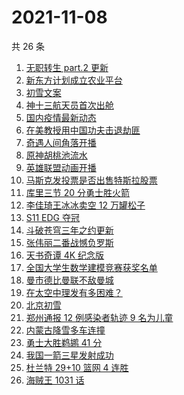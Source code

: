 # 2021-11-08

共 26 条

<!-- BEGIN -->
<!-- 最后更新时间 Mon Nov 08 2021 20:10:14 GMT+0800 (China Standard Time) -->

1. [无职转生 part.2 更新](https://www.zhihu.com/search?q=无职转生)
1. [新东方计划成立农业平台](https://www.zhihu.com/search?q=新东方)
1. [初雪文案](https://www.zhihu.com/search?q=下雪文案)
1. [神十三航天员首次出舱](https://www.zhihu.com/search?q=神十三出舱)
1. [国内疫情最新动态](https://www.zhihu.com/search?q=疫情)
1. [在美教授用中国功夫击退劫匪](https://www.zhihu.com/search?q=中国功夫)
1. [奇遇人间角落开播](https://www.zhihu.com/search?q=奇遇人间角落)
1. [原神胡桃池流水](https://www.zhihu.com/search?q=原神)
1. [英雄联盟动画开播](https://www.zhihu.com/search?q=英雄联盟双城之战)
1. [马斯克发投票是否出售特斯拉股票](https://www.zhihu.com/search?q=马斯克)
1. [库里三节 20 分勇士胜火箭](https://www.zhihu.com/search?q=勇士)
1. [李佳琦王冰冰卖空 12 万罐松子](https://www.zhihu.com/search?q=李佳琦王冰冰)
1. [S11 EDG 夺冠](https://www.zhihu.com/search?q=edg夺冠)
1. [斗破苍穹三年之约更新](https://www.zhihu.com/search?q=斗破苍穹三年之约)
1. [张伟丽二番战憾负罗斯](https://www.zhihu.com/search?q=张伟丽)
1. [天书奇谭 4K 纪念版](https://www.zhihu.com/search?q=天书奇谭)
1. [全国大学生数学建模竞赛获奖名单](https://www.zhihu.com/search?q=数学建模)
1. [曼市德比曼联不敌曼城](https://www.zhihu.com/search?q=曼城)
1. [在太空中理发有多困难？](https://www.zhihu.com/search?q=太空中理发)
1. [北京初雪](https://www.zhihu.com/search?q=北京初雪)
1. [郑州通报 12 例感染者轨迹 9 名为儿童](https://www.zhihu.com/search?q=郑州疫情)
1. [内蒙古降雪多车连撞](https://www.zhihu.com/search?q=内蒙古降雪)
1. [勇士大胜鹈鹕 41 分](https://www.zhihu.com/search?q=勇士)
1. [我国一箭三星发射成功](https://www.zhihu.com/search?q=一箭三星)
1. [杜兰特 29+10 篮网 4 连胜](https://www.zhihu.com/search?q=篮网)
1. [海贼王 1031 话](https://www.zhihu.com/search?q=海贼王)

<!-- END -->
